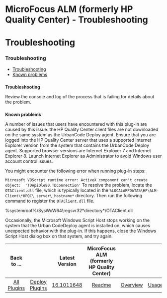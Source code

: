 
MicroFocus ALM (formerly HP Quality Center) - Troubleshooting
=============================================================

# Troubleshooting



### Troubleshooting




 


* [Troubleshooting](#trouble)
* [Known problems](#known_problems)



### 
**Troubleshooting**



Review the console and log of the process that is failing for details about the problem.




### 
**Known problems**



A number of issues that users have encountered with this plug-in are caused by this issue: the HP 
Quality Center client files are not downloaded on the same system as the UrbanCode Deploy agent. Ensure that you are 
logged into the HP Quality Center server that uses a supported Internet Explorer version from the system that contains 
the UrbanCode Deploy agent. Supported browser versions are Internet Exploxer 7 and Internet Explorer 8. Launch Internet 
Explorer as Administrator to avoid Windows user account control issues.




You might encounter the following error when
 running plug-in steps:



`Microsoft VBScript runtime error: ActiveX component can't create object: 
'TDApiOle80.TDConnection'`
To resolve the problem, locate the `OTAClient.dll` file, which is typically located in the 
`%LOCALAPPDATA%\HP\ALM-Client\*HPQC\_server\_hostname*` directory. Then run the following command to register the 
`OTAClient.dll` file.



%systemroot%\SysWoW64\regsvr32\*directory*/OTAClient.dll

Occasionally, the Microsoft Windows 
Script Host stops working on the system that the Urban CodeDeploy agent is installed on, which causes unexpected 
behavior with the plug-in. If this happens, close the Windows Script Host dialog box on that system, and try again.




|Back to ...||Latest Version|MicroFocus ALM (formerly HP Quality Center) |||||
| :---: | :---: | :---: | :---: | :---: | :---: | :---: | :---: |
|[All Plugins](../../index.md)|[Deploy Plugins](../README.md)|[16.1011648](https://raw.githubusercontent.com/UrbanCode/IBM-UCD-PLUGINS/main/files/HPQualityCenter/HPQualityCenter-16.1011648.zip)|[Readme](README.md)|[Overview](overview.md)|[Usage](usage.md)|[Steps](steps.md)|[Downloads](downloads.md)|
